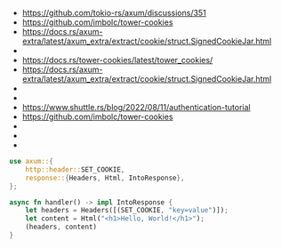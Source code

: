  * https://github.com/tokio-rs/axum/discussions/351
 * https://github.com/imbolc/tower-cookies
 * https://docs.rs/axum-extra/latest/axum_extra/extract/cookie/struct.SignedCookieJar.html
 * 
 * https://docs.rs/tower-cookies/latest/tower_cookies/
 * https://docs.rs/axum-extra/latest/axum_extra/extract/cookie/struct.SignedCookieJar.html
 * 
 * 
 * https://www.shuttle.rs/blog/2022/08/11/authentication-tutorial
 * https://github.com/imbolc/tower-cookies
 * 
 * 
 * 




```rust
use axum::{
    http::header::SET_COOKIE,
    response::{Headers, Html, IntoResponse},
};

async fn handler() -> impl IntoResponse {
    let headers = Headers([(SET_COOKIE, "key=value")]);
    let content = Html("<h1>Hello, World!</h1>");
    (headers, content)
}
```